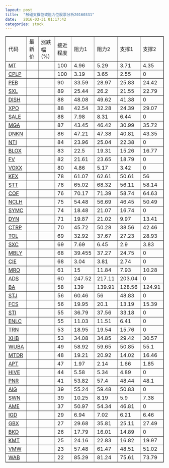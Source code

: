 ```yaml
---
layout: post
title:  "触碰支撑位或阻力位股票分析20160331"
date:   2016-03-31 01:17:42
categories: stock
---
```

<script type="text/javascript">
var stockList = []
stockList.push('gb_mt');
stockList.push('gb_cplp');
stockList.push('gb_peb');
stockList.push('gb_sxl');
stockList.push('gb_dish');
stockList.push('gb_xpo');
stockList.push('gb_sale');
stockList.push('gb_mga');
stockList.push('gb_dnkn');
stockList.push('gb_nti');
stockList.push('gb_blox');
stockList.push('gb_fv');
stockList.push('gb_voxx');
stockList.push('gb_kex');
stockList.push('gb_stt');
stockList.push('gb_cof');
stockList.push('gb_nclh');
stockList.push('gb_symc');
stockList.push('gb_dyn');
stockList.push('gb_ctrp');
stockList.push('gb_tol');
stockList.push('gb_sxc');
stockList.push('gb_mbly');
stockList.push('gb_cie');
stockList.push('gb_mro');
stockList.push('gb_ads');
stockList.push('gb_ba');
stockList.push('gb_stj');
stockList.push('gb_fcs');
stockList.push('gb_sti');
stockList.push('gb_enlc');
stockList.push('gb_trn');
stockList.push('gb_xhb');
stockList.push('gb_wuba');
stockList.push('gb_mtdr');
stockList.push('gb_apt');
stockList.push('gb_hive');
stockList.push('gb_pnr');
stockList.push('gb_aig');
stockList.push('gb_swn');
stockList.push('gb_ame');
stockList.push('gb_igd');
stockList.push('gb_gbx');
stockList.push('gb_bkd');
stockList.push('gb_kmt');
stockList.push('gb_vmw');
stockList.push('gb_wab');
</script>
<table border="1">
 <tr>
 <td>代码</td>
 <td>最新价</td>
 <td>涨跌幅(%)</td>
 <td>接近程度</td>
 <td>阻力1</td>
 <td>阻力2</td>
 <td>支撑1</td>
 <td>支撑2</td>
</tr>
  <tr id="mt" class="green">
  <td><a href="http://stock.finance.sina.com.cn/usstock/quotes/MT.html" target="_blank">MT</a></td><td></td><td></td><td>100</td><td>4.96</td><td>5.29</td><td>3.71</td><td>4.35</td></tr>
  <tr id="cplp" class="red">
  <td><a href="http://stock.finance.sina.com.cn/usstock/quotes/CPLP.html" target="_blank">CPLP</a></td><td></td><td></td><td>100</td><td>3.19</td><td>3.65</td><td>2.55</td><td>0</td></tr>
  <tr id="peb" class="red">
  <td><a href="http://stock.finance.sina.com.cn/usstock/quotes/PEB.html" target="_blank">PEB</a></td><td></td><td></td><td>90</td><td>33.59</td><td>28.97</td><td>25.83</td><td>24.42</td></tr>
  <tr id="sxl" class="red">
  <td><a href="http://stock.finance.sina.com.cn/usstock/quotes/SXL.html" target="_blank">SXL</a></td><td></td><td></td><td>89</td><td>25.44</td><td>26.2</td><td>21.55</td><td>22.79</td></tr>
  <tr id="dish" class="red">
  <td><a href="http://stock.finance.sina.com.cn/usstock/quotes/DISH.html" target="_blank">DISH</a></td><td></td><td></td><td>88</td><td>48.08</td><td>49.62</td><td>41.38</td><td>0</td></tr>
  <tr id="xpo" class="red">
  <td><a href="http://stock.finance.sina.com.cn/usstock/quotes/XPO.html" target="_blank">XPO</a></td><td></td><td></td><td>88</td><td>42.54</td><td>32.28</td><td>24.39</td><td>29.07</td></tr>
  <tr id="sale" class="red">
  <td><a href="http://stock.finance.sina.com.cn/usstock/quotes/SALE.html" target="_blank">SALE</a></td><td></td><td></td><td>88</td><td>7.98</td><td>8.31</td><td>6.44</td><td>0</td></tr>
  <tr id="mga" class="red">
  <td><a href="http://stock.finance.sina.com.cn/usstock/quotes/MGA.html" target="_blank">MGA</a></td><td></td><td></td><td>87</td><td>43.45</td><td>46.42</td><td>30.99</td><td>35.72</td></tr>
  <tr id="dnkn" class="red">
  <td><a href="http://stock.finance.sina.com.cn/usstock/quotes/DNKN.html" target="_blank">DNKN</a></td><td></td><td></td><td>86</td><td>47.21</td><td>47.38</td><td>40.81</td><td>43.35</td></tr>
  <tr id="nti" class="red">
  <td><a href="http://stock.finance.sina.com.cn/usstock/quotes/NTI.html" target="_blank">NTI</a></td><td></td><td></td><td>84</td><td>23.96</td><td>25.04</td><td>22.38</td><td>0</td></tr>
  <tr id="blox" class="green">
  <td><a href="http://stock.finance.sina.com.cn/usstock/quotes/BLOX.html" target="_blank">BLOX</a></td><td></td><td></td><td>83</td><td>22.5</td><td>19.31</td><td>15.26</td><td>16.77</td></tr>
  <tr id="fv" class="red">
  <td><a href="http://stock.finance.sina.com.cn/usstock/quotes/FV.html" target="_blank">FV</a></td><td></td><td></td><td>82</td><td>21.61</td><td>23.65</td><td>18.79</td><td>0</td></tr>
  <tr id="voxx" class="red">
  <td><a href="http://stock.finance.sina.com.cn/usstock/quotes/VOXX.html" target="_blank">VOXX</a></td><td></td><td></td><td>80</td><td>4.86</td><td>5.17</td><td>3.42</td><td>0</td></tr>
  <tr id="kex" class="red">
  <td><a href="http://stock.finance.sina.com.cn/usstock/quotes/KEX.html" target="_blank">KEX</a></td><td></td><td></td><td>78</td><td>61.07</td><td>62.61</td><td>50.61</td><td>56</td></tr>
  <tr id="stt" class="green">
  <td><a href="http://stock.finance.sina.com.cn/usstock/quotes/STT.html" target="_blank">STT</a></td><td></td><td></td><td>78</td><td>65.02</td><td>68.32</td><td>56.11</td><td>58.14</td></tr>
  <tr id="cof" class="red">
  <td><a href="http://stock.finance.sina.com.cn/usstock/quotes/COF.html" target="_blank">COF</a></td><td></td><td></td><td>76</td><td>70.17</td><td>71.39</td><td>58.74</td><td>64.63</td></tr>
  <tr id="nclh" class="red">
  <td><a href="http://stock.finance.sina.com.cn/usstock/quotes/NCLH.html" target="_blank">NCLH</a></td><td></td><td></td><td>75</td><td>54.48</td><td>56.69</td><td>46.45</td><td>50.49</td></tr>
  <tr id="symc" class="red">
  <td><a href="http://stock.finance.sina.com.cn/usstock/quotes/SYMC.html" target="_blank">SYMC</a></td><td></td><td></td><td>74</td><td>18.48</td><td>21.07</td><td>16.74</td><td>0</td></tr>
  <tr id="dyn" class="green">
  <td><a href="http://stock.finance.sina.com.cn/usstock/quotes/DYN.html" target="_blank">DYN</a></td><td></td><td></td><td>71</td><td>19.87</td><td>21.02</td><td>9.97</td><td>13.41</td></tr>
  <tr id="ctrp" class="red">
  <td><a href="http://stock.finance.sina.com.cn/usstock/quotes/CTRP.html" target="_blank">CTRP</a></td><td></td><td></td><td>70</td><td>45.72</td><td>50.28</td><td>38.56</td><td>42.46</td></tr>
  <tr id="tol" class="green">
  <td><a href="http://stock.finance.sina.com.cn/usstock/quotes/TOL.html" target="_blank">TOL</a></td><td></td><td></td><td>69</td><td>32.92</td><td>37.67</td><td>27.23</td><td>28.93</td></tr>
  <tr id="sxc" class="red">
  <td><a href="http://stock.finance.sina.com.cn/usstock/quotes/SXC.html" target="_blank">SXC</a></td><td></td><td></td><td>69</td><td>7.69</td><td>6.45</td><td>2.9</td><td>3.83</td></tr>
  <tr id="mbly" class="red">
  <td><a href="http://stock.finance.sina.com.cn/usstock/quotes/MBLY.html" target="_blank">MBLY</a></td><td></td><td></td><td>68</td><td>39.455</td><td>37.27</td><td>24.75</td><td>0</td></tr>
  <tr id="cie" class="red">
  <td><a href="http://stock.finance.sina.com.cn/usstock/quotes/CIE.html" target="_blank">CIE</a></td><td></td><td></td><td>68</td><td>3.04</td><td>3.81</td><td>2.74</td><td>0</td></tr>
  <tr id="mro" class="green">
  <td><a href="http://stock.finance.sina.com.cn/usstock/quotes/MRO.html" target="_blank">MRO</a></td><td></td><td></td><td>61</td><td>15</td><td>11.84</td><td>7.93</td><td>10.28</td></tr>
  <tr id="ads" class="red">
  <td><a href="http://stock.finance.sina.com.cn/usstock/quotes/ADS.html" target="_blank">ADS</a></td><td></td><td></td><td>60</td><td>247.52</td><td>217.11</td><td>203.04</td><td>0</td></tr>
  <tr id="ba" class="green">
  <td><a href="http://stock.finance.sina.com.cn/usstock/quotes/BA.html" target="_blank">BA</a></td><td></td><td></td><td>58</td><td>139</td><td>139.91</td><td>128.56</td><td>124.91</td></tr>
  <tr id="stj" class="red">
  <td><a href="http://stock.finance.sina.com.cn/usstock/quotes/STJ.html" target="_blank">STJ</a></td><td></td><td></td><td>56</td><td>60.46</td><td>56</td><td>48.83</td><td>0</td></tr>
  <tr id="fcs" class="green">
  <td><a href="http://stock.finance.sina.com.cn/usstock/quotes/FCS.html" target="_blank">FCS</a></td><td></td><td></td><td>56</td><td>19.95</td><td>20.1</td><td>13.19</td><td>15.39</td></tr>
  <tr id="sti" class="red">
  <td><a href="http://stock.finance.sina.com.cn/usstock/quotes/STI.html" target="_blank">STI</a></td><td></td><td></td><td>55</td><td>36.79</td><td>37.56</td><td>33.18</td><td>0</td></tr>
  <tr id="enlc" class="red">
  <td><a href="http://stock.finance.sina.com.cn/usstock/quotes/ENLC.html" target="_blank">ENLC</a></td><td></td><td></td><td>55</td><td>11.03</td><td>11.51</td><td>6.41</td><td>0</td></tr>
  <tr id="trn" class="red">
  <td><a href="http://stock.finance.sina.com.cn/usstock/quotes/TRN.html" target="_blank">TRN</a></td><td></td><td></td><td>53</td><td>18.95</td><td>19.54</td><td>15.76</td><td>0</td></tr>
  <tr id="xhb" class="red">
  <td><a href="http://stock.finance.sina.com.cn/usstock/quotes/XHB.html" target="_blank">XHB</a></td><td></td><td></td><td>53</td><td>34.08</td><td>34.85</td><td>29.42</td><td>30.57</td></tr>
  <tr id="wuba" class="green">
  <td><a href="http://stock.finance.sina.com.cn/usstock/quotes/WUBA.html" target="_blank">WUBA</a></td><td></td><td></td><td>49</td><td>58.92</td><td>59.65</td><td>50.85</td><td>55.1</td></tr>
  <tr id="mtdr" class="red">
  <td><a href="http://stock.finance.sina.com.cn/usstock/quotes/MTDR.html" target="_blank">MTDR</a></td><td></td><td></td><td>48</td><td>19.21</td><td>20.92</td><td>14.02</td><td>16.46</td></tr>
  <tr id="apt" class="green">
  <td><a href="http://stock.finance.sina.com.cn/usstock/quotes/APT.html" target="_blank">APT</a></td><td></td><td></td><td>47</td><td>1.97</td><td>2.14</td><td>1.66</td><td>1.85</td></tr>
  <tr id="hive" class="red">
  <td><a href="http://stock.finance.sina.com.cn/usstock/quotes/HIVE.html" target="_blank">HIVE</a></td><td></td><td></td><td>44</td><td>5.58</td><td>5.34</td><td>4.89</td><td>0</td></tr>
  <tr id="pnr" class="green">
  <td><a href="http://stock.finance.sina.com.cn/usstock/quotes/PNR.html" target="_blank">PNR</a></td><td></td><td></td><td>41</td><td>53.82</td><td>57.4</td><td>48.44</td><td>48.1</td></tr>
  <tr id="aig" class="red">
  <td><a href="http://stock.finance.sina.com.cn/usstock/quotes/AIG.html" target="_blank">AIG</a></td><td></td><td></td><td>39</td><td>55.24</td><td>59.48</td><td>50.83</td><td>0</td></tr>
  <tr id="swn" class="red">
  <td><a href="http://stock.finance.sina.com.cn/usstock/quotes/SWN.html" target="_blank">SWN</a></td><td></td><td></td><td>39</td><td>10.25</td><td>8.19</td><td>5.9</td><td>7.38</td></tr>
  <tr id="ame" class="red">
  <td><a href="http://stock.finance.sina.com.cn/usstock/quotes/AME.html" target="_blank">AME</a></td><td></td><td></td><td>37</td><td>50.97</td><td>54.34</td><td>46.81</td><td>0</td></tr>
  <tr id="igd" class="green">
  <td><a href="http://stock.finance.sina.com.cn/usstock/quotes/IGD.html" target="_blank">IGD</a></td><td></td><td></td><td>29</td><td>6.94</td><td>7.02</td><td>6.21</td><td>6.46</td></tr>
  <tr id="gbx" class="green">
  <td><a href="http://stock.finance.sina.com.cn/usstock/quotes/GBX.html" target="_blank">GBX</a></td><td></td><td></td><td>27</td><td>29.68</td><td>35.81</td><td>25.11</td><td>27.49</td></tr>
  <tr id="bkd" class="red">
  <td><a href="http://stock.finance.sina.com.cn/usstock/quotes/BKD.html" target="_blank">BKD</a></td><td></td><td></td><td>26</td><td>17.79</td><td>16.01</td><td>14.89</td><td>0</td></tr>
  <tr id="kmt" class="red">
  <td><a href="http://stock.finance.sina.com.cn/usstock/quotes/KMT.html" target="_blank">KMT</a></td><td></td><td></td><td>25</td><td>24.16</td><td>22.83</td><td>16.82</td><td>19.97</td></tr>
  <tr id="vmw" class="green">
  <td><a href="http://stock.finance.sina.com.cn/usstock/quotes/VMW.html" target="_blank">VMW</a></td><td></td><td></td><td>23</td><td>57.48</td><td>61.47</td><td>48.51</td><td>51.02</td></tr>
  <tr id="wab" class="red">
  <td><a href="http://stock.finance.sina.com.cn/usstock/quotes/WAB.html" target="_blank">WAB</a></td><td></td><td></td><td>22</td><td>85.29</td><td>81.24</td><td>75.61</td><td>73.79</td></tr>
</table>
